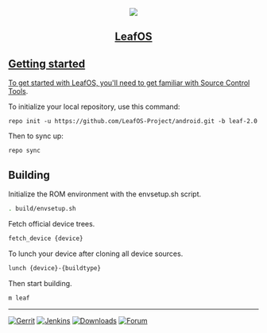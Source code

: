 <p align="center">
    <a href="https://github.com/LeafOS-Project">
    <img src="https://i.imgur.com/G0gNZxg.png"/>
</p>
<h2 align="center">LeafOS</h2>

Getting started
---------------
To get started with LeafOS, you'll need to get familiar with [Source Control Tools](https://source.android.com/setup/develop).

To initialize your local repository, use this command:
```
repo init -u https://github.com/LeafOS-Project/android.git -b leaf-2.0
```
Then to sync up:
```
repo sync
```

Building
--------
Initialize the ROM environment with the envsetup.sh script.
```bash
. build/envsetup.sh
```

Fetch official device trees.
```bash
fetch_device {device}
```

To lunch your device after cloning all device sources.
```bash
lunch {device}-{buildtype}
```

Then start building.
```bash
m leaf
```
---
[![Gerrit](https://img.shields.io/badge/LeafOS%20Gerrit-0F9D58?style=flat-square&logo=git&logoWidth=15&logoColor=white)](https://review.leafos.org)
[![Jenkins](https://img.shields.io/badge/LeafOS%20Jenkins-4285F4?style=flat-square&logo=jenkins&logoWidth=15&logoColor=white)](https://ci.leafos.org)
[![Downloads](https://img.shields.io/badge/LeafOS%20Downloads-ff8c00?style=flat-square&logo=cloudways&logoWidth=15&logoColor=white)](https://dl.leafos.org)
[![Forum](https://img.shields.io/badge/LeafOS%20Forum-DB4437?style=flat-square&logo=leaflet&logoWidth=15&logoColor=white)](https://forum.leafos.org)